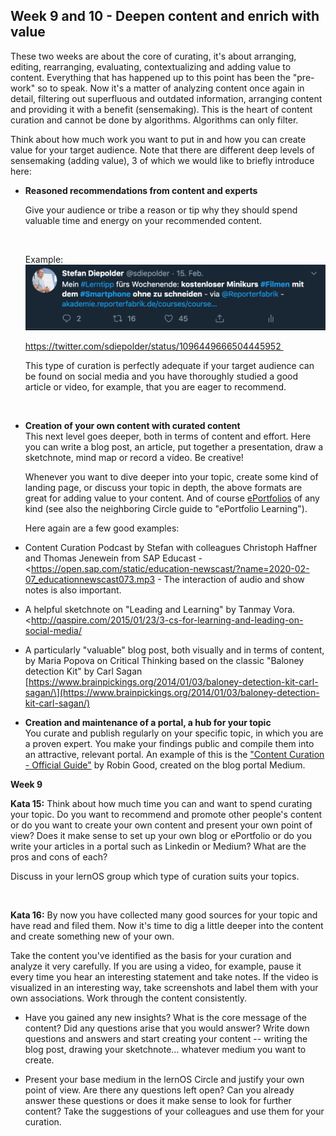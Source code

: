 ## Week 9 and 10 - Deepen content and enrich with value

 These two weeks are about the core of curating, it's about arranging, editing, rearranging, evaluating, contextualizing and adding value to content. Everything that has happened up to this point has been the \"pre-work\" so to speak. Now it's a matter of analyzing content once again in detail, filtering out superfluous and outdated information, arranging content and providing it with a benefit (sensemaking). This is the heart of content curation and cannot be done by algorithms. Algorithms can only filter.

 Think about how much work you want to put in and how you can create value for your target audience. Note that there are different deep levels of sensemaking (adding value), 3 of which we would like to briefly introduce here:

- **Reasoned recommendations from content and experts**

  Give your audience or tribe a reason or tip why they should spend valuable time and energy on your recommended content. 

   

  Example: ![Stefan Diepolder \@sdiepolder Feb 15 My #learning tip for the weekend: free mini course #FiIming with the #Smartphone without cutting - via \@Reporterfabrik - akademie.reporterfabrik.de/courses/course\... 16 0 45](./images/image20.png)

  https://twitter.com/sdiepolder/status/1096449666504445952 

  This type of curation is perfectly adequate if your target audience can be found on social media and you have thoroughly studied a good article or video, for example, that you are eager to recommend.

   

- **Creation of your own content with curated content**\
   This next level goes deeper, both in terms of content and effort. Here you can write a blog post, an article, put together a presentation, draw a sketchnote, mind map or record a video. Be creative!

  Whenever you want to dive deeper into your topic, create some kind of landing page, or discuss your topic in depth, the above formats are great for adding value to your content. And of course [ePortfolios](https://cogneon.github.io/lernos-eportfolio/de/) of any kind (see also the neighboring Circle guide to "ePortfolio Learning").

  Here again are a few good examples:

- Content Curation Podcast by Stefan with colleagues Christoph Haffner and Thomas Jenewein from SAP Educast - <https://open.sap.com/static/education-newscast/?name=2020-02-07_educationnewscast073.mp3 - The interaction of audio and show notes is also important.

- A helpful sketchnote on \"Leading and Learning\" by Tanmay Vora. <http://qaspire.com/2015/01/23/3-cs-for-learning-and-leading-on-social-media/

- A particularly "valuable" blog post, both visually and in terms of content, by Maria Popova on Critical Thinking based on the classic \"Baloney detection Kit\" by Carl Sagan [https://www.brainpickings.org/2014/01/03/baloney-detection-kit-carl-sagan/\](https://www.brainpickings.org/2014/01/03/baloney-detection-kit-carl-sagan/)

- **Creation and maintenance of a portal, a hub for your topic**\
 You curate and publish regularly on your specific topic, in which you are a proven expert. You make your findings public and compile them into an attractive, relevant portal. An example of this is the [\"Content Curation - Official Guide\"](https://medium.com/content-curation-official-guide) by Robin Good, created on the blog portal Medium.

**Week 9**

**Kata 15:**
Think about how much time you can and want to spend curating your topic. Do you want to recommend and promote other people's content or do you want to create your own content and present your own point of view? Does it make sense to set up your own blog or ePortfolio or do you write your articles in a portal such as Linkedin or Medium? What are the pros and cons of each?

Discuss in your lernOS group which type of curation suits your topics.

  

**Kata 16:**
By now you have collected many good sources for your topic and have read and filed them. Now it's time to dig a little deeper into the content and create something new of your own.

Take the content you've identified as the basis for your curation and analyze it very carefully. If you are using a video, for example, pause it every time you hear an interesting statement and take notes. If the video is visualized in an interesting way, take screenshots and label them with your own associations. Work through the content consistently.

- Have you gained any new insights? What is the core message of the content? Did any questions arise that you would answer? Write down questions and answers and start creating your content -- writing the blog post, drawing your sketchnote\... whatever medium you want to create.

- Present your base medium in the lernOS Circle and justify your own point of view. Are there any questions left open? Can you already answer these questions or does it make sense to look for further content? Take the suggestions of your colleagues and use them for your curation.
